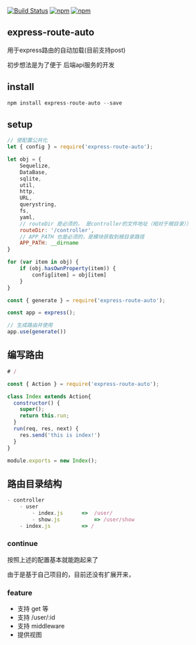 [![Build Status](https://travis-ci.org/looading/express-route-auto.svg?branch=master)](https://travis-ci.org/looading/express-route-auto)
[![npm](https://img.shields.io/npm/v/express-route-auto.svg?maxAge=2592000)](https://www.npmjs.com/package/express-route-auto)
[![npm](https://img.shields.io/npm/dm/express-route-auto.svg?maxAge=2592000)](https://www.npmjs.com/package/express-route-auto)


## express-route-auto
用于express路由的自动加载(目前支持post)

初步想法是为了便于 后端api服务的开发

## install

```js
npm install express-route-auto --save
```

## setup

```js
// 使配置公共化
let { config } = require('express-route-auto');

let obj = {
	Sequelize,
	DataBase,
	sqlite,
	util,
	http,
	URL,
	querystring,
	fs,
	yaml,
	// routeDir 是必须的， 是controller的文件地址（相对于根目录））
	routeDir: '/controller',
	// APP_PATH 也是必须的，是模块获取到根目录路径
  	APP_PATH: __dirname
}

for (var item in obj) {
	if (obj.hasOwnProperty(item)) {
		config[item] = obj[item]
	}
}

const { generate } = require('express-route-auto');

const app = express();

// 生成路由并使用
app.use(generate())

```

## 编写路由
```js
# /

const { Action } = require('express-route-auto');

class Index extends Action{
  constructor() {
    super();
    return this.run;
  }
  run(req, res, next) {
    res.send('this is index!')
  }
}

module.exports = new Index();

```

## 路由目录结构

```js
- controller
	- user				
		- index.js		=>	/user/
		- show.js			=> /user/show
	- index.js			=> /
```

### continue
按照上述的配置基本就能跑起来了

由于是基于自己项目的，目前还没有扩展开来，

### feature
- 支持 get 等
- 支持 /user/:id
- 支持 middleware
- 提供视图
